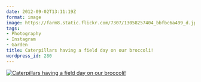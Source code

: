 ```yaml
---
date: 2012-09-02T13:11:19Z
format: image
image: https://farm8.static.flickr.com/7307/13058257404_bbfbc6a499_d.jpg
tags:
- Photography
- Instagram
- Garden
title: Caterpillars having a field day on our broccoli!
wordpress_id: 280
---
```


[![Caterpillars having a field day on our broccoli!][thm]][img]

[thm]: //farm8.static.flickr.com/7307/13058257404_bbfbc6a499_d.jpg
[img]: //www.flickr.com/photos/richard-perry/13058257404/
